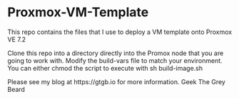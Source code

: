 # Proxmox-VM-Template


<p>This repo contains the files that I use to deploy a VM template onto Proxmox VE 7.2</p>

<p>Clone this repo into a directory directly into the Promox node that you are going to work with. Modify the build-vars file to match your environment. You can either chmod the script to execute with sh build-image.sh</p>


<p> Please see my blog at https://gtgb.io for more information.
Geek The Grey Beard</p>
